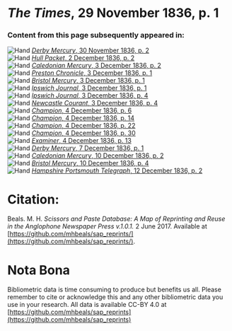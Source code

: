 # *The Times*, 29 November 1836, p. 1  
  
### Content from this page subsequently appeared in:  
![Hand](http://scissorsandpaste.net/wp-content/uploads/2017/06/smallhandpointer.png) [*Derby Mercury*, 30 November 1836, p. 2](https://mhbeals.github.io/sap_html/Derby-Mercury/Derby-Mercury-30-November-1836-p-2)  
![Hand](http://scissorsandpaste.net/wp-content/uploads/2017/06/smallhandpointer.png) [*Hull Packet*, 2 December 1836, p. 2](https://mhbeals.github.io/sap_html/Hull-Packet/Hull-Packet-2-December-1836-p-2)  
![Hand](http://scissorsandpaste.net/wp-content/uploads/2017/06/smallhandpointer.png) [*Caledonian Mercury*, 3 December 1836, p. 2](https://mhbeals.github.io/sap_html/Caledonian-Mercury/Caledonian-Mercury-3-December-1836-p-2)  
![Hand](http://scissorsandpaste.net/wp-content/uploads/2017/06/smallhandpointer.png) [*Preston Chronicle*, 3 December 1836, p. 1](https://mhbeals.github.io/sap_html/Preston-Chronicle/Preston-Chronicle-3-December-1836-p-1)  
![Hand](http://scissorsandpaste.net/wp-content/uploads/2017/06/smallhandpointer.png) [*Bristol Mercury*, 3 December 1836, p. 1](https://mhbeals.github.io/sap_html/Bristol-Mercury/Bristol-Mercury-3-December-1836-p-1)  
![Hand](http://scissorsandpaste.net/wp-content/uploads/2017/06/smallhandpointer.png) [*Ipswich Journal*, 3 December 1836, p. 1](https://mhbeals.github.io/sap_html/Ipswich-Journal/Ipswich-Journal-3-December-1836-p-1)  
![Hand](http://scissorsandpaste.net/wp-content/uploads/2017/06/smallhandpointer.png) [*Ipswich Journal*, 3 December 1836, p. 4](https://mhbeals.github.io/sap_html/Ipswich-Journal/Ipswich-Journal-3-December-1836-p-4)  
![Hand](http://scissorsandpaste.net/wp-content/uploads/2017/06/smallhandpointer.png) [*Newcastle Courant*, 3 December 1836, p. 4](https://mhbeals.github.io/sap_html/Newcastle-Courant/Newcastle-Courant-3-December-1836-p-4)  
![Hand](http://scissorsandpaste.net/wp-content/uploads/2017/06/smallhandpointer.png) [*Champion*, 4 December 1836, p. 6](https://mhbeals.github.io/sap_html/Champion/Champion-4-December-1836-p-6)  
![Hand](http://scissorsandpaste.net/wp-content/uploads/2017/06/smallhandpointer.png) [*Champion*, 4 December 1836, p. 14](https://mhbeals.github.io/sap_html/Champion/Champion-4-December-1836-p-14)  
![Hand](http://scissorsandpaste.net/wp-content/uploads/2017/06/smallhandpointer.png) [*Champion*, 4 December 1836, p. 22](https://mhbeals.github.io/sap_html/Champion/Champion-4-December-1836-p-22)  
![Hand](http://scissorsandpaste.net/wp-content/uploads/2017/06/smallhandpointer.png) [*Champion*, 4 December 1836, p. 30](https://mhbeals.github.io/sap_html/Champion/Champion-4-December-1836-p-30)  
![Hand](http://scissorsandpaste.net/wp-content/uploads/2017/06/smallhandpointer.png) [*Examiner*, 4 December 1836, p. 13](https://mhbeals.github.io/sap_html/Examiner/Examiner-4-December-1836-p-13)  
![Hand](http://scissorsandpaste.net/wp-content/uploads/2017/06/smallhandpointer.png) [*Derby Mercury*, 7 December 1836, p. 1](https://mhbeals.github.io/sap_html/Derby-Mercury/Derby-Mercury-7-December-1836-p-1)  
![Hand](http://scissorsandpaste.net/wp-content/uploads/2017/06/smallhandpointer.png) [*Caledonian Mercury*, 10 December 1836, p. 2](https://mhbeals.github.io/sap_html/Caledonian-Mercury/Caledonian-Mercury-10-December-1836-p-2)  
![Hand](http://scissorsandpaste.net/wp-content/uploads/2017/06/smallhandpointer.png) [*Bristol Mercury*, 10 December 1836, p. 4](https://mhbeals.github.io/sap_html/Bristol-Mercury/Bristol-Mercury-10-December-1836-p-4)  
![Hand](http://scissorsandpaste.net/wp-content/uploads/2017/06/smallhandpointer.png) [*Hampshire Portsmouth Telegraph*, 12 December 1836, p. 2](https://mhbeals.github.io/sap_html/Hampshire-Portsmouth-Telegraph/Hampshire-Portsmouth-Telegraph-12-December-1836-p-2)  


# Citation: 

Beals. M. H. *Scissors and Paste Database: A Map of Reprinting and Reuse in the Anglophone Newspaper Press v.1.0.1.* 2 June 2017. Available at [https://github.com/mhbeals/sap_reprints/](https://github.com/mhbeals/sap_reprints/). 

# Nota Bona

Bibliometric data is time consuming to produce but benefits us all. Please remember to cite or acknowledge this and any other bibliometric data you use in your research. All data is available CC-BY 4.0 at [https://github.com/mhbeals/sap_reprints](https://github.com/mhbeals/sap_reprints)